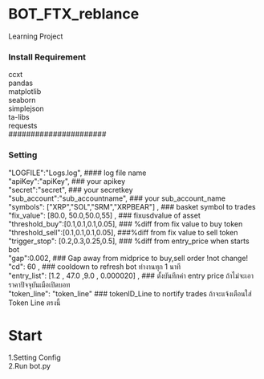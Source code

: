# BOT_FTX_reblance
 Learning Project

### Install Requirement ###
ccxt  
pandas  
matplotlib  
seaborn  
simplejson  
ta-libs  
requests    
######################
  
### Setting ###   
  "LOGFILE":"Logs.log",             #### log file name   <br>
  "apiKey":"apiKey",                ### your apikey   <br>
  "secret":"secret",                ### your secretkey   <br>
  "sub_account":"sub_accountname",                 ### your sub_account_name    <br>
  "symbols": ["XRP","SOL","SRM","XRPBEAR"] ,                 ### basket symbol to trades  <br>
  "fix_value": [80.0, 50.0,50.0,55] ,                 ### fixusdvalue of asset   <br>
  "threshold_buy":[0.1,0.1,0.1,0.05],                 ### %diff from fix value to buy token    <br>
  "threshold_sell":[0.1,0.1,0.1,0.05],                ###%diff from fix value to sell token    <br>
  "trigger_stop": [0.2,0.3,0.25,0.5],                 ### %diff from entry_price when starts bot      <br>
  "gap":0.002,                                        ### Gap away from midprice to buy,sell order  !not change!   <br>
  "cd": 60 ,                                          ### cooldown to refresh bot ทำงานทุก 1 นาที <br>
  "entry_list": [1.2 ,  47.0 ,9.0 , 0.000020] ,       ### ตั้งบันทึกค่า entry price ถ้าไม่จะเอาราคาปัจจุบันเมือเปิดบอท  <br>
  "token_line": "token_line"                          ###  tokenID_Line to nortify trades  ถ้าจะแจ้งเตือนใส่ Token Line ตรงนี้  <br>

# Start #
 1.Setting Config  
 2.Run bot.py  

